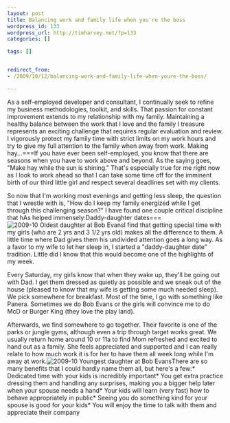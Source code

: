 ```yaml
--- 
layout: post
title: Balancing work and family life when you're the boss
wordpress_id: 133
wordpress_url: http://timharvey.net/?p=133
categories: []

tags: []


redirect_from:
- /2009/10/12/balancing-work-and-family-life-when-youre-the-boss/

---
```

As a self-employed developer and consultant, I continually seek to refine my business methodologies, toolkit, and skills. That passion for constant improvement extends to my relationship with my family. Maintaining a healthy balance between the work that I love and the family I treasure represents an exciting challenge that requires regular evaluation and review. I vigorously protect my family time with strict limits on my work hours and try to give my full attention to the family when away from work. Making hay...===If you have ever been self-employed, you know that there are seasons when you have to work above and beyond. As the saying goes, "Make hay while the sun is shining." That's especially true for me right now as I look to work ahead so that I can take some time off for the imminent birth of our third little girl and respect several deadlines set with my clients.

So now that I'm working most evenings and getting less sleep, the question that I wrestle with is, "How do I keep my family energized while I get through this challenging season?" I have found one couple critical discipline that hAs helped immensely:Daddy-daughter dates===![2009-10 Oldest daughter at Bob Evans](http://timharvey.net/wp-content/2009_10_oldest_daughter_at_bob_evans.jpg)I find that getting special time with my girls (who are 2 yrs and 3 1/2 yrs old) makes all the difference to them. A little time where Dad gives them his undivided attention goes a long way. As a favor to my wife to let her sleep in, I started a "daddy-daughter date" tradition. Little did I know that this would become one of the highlights of my week.

Every Saturday, my girls know that when they wake up, they'll be going out with Dad. I get them dressed as quietly as possible and we sneak out of the house (pleased to know that my wife is getting some much needed sleep). We pick somewhere for breakfast. Most of the time, I go with something like Panera. Sometimes we do Bob Evans or the girls will convince me to do McD or Burger King (they love the play land).

Afterwards, we find somewhere to go together. Their favorite is one of the parks or jungle gyms, although even a trip through target works great. We usually return home around 10 or 11a to find Mom refreshed and excited to hand out as a family. She feels appreciated and supported and I can really relate to how much work it is for her to have them all week long while I'm away at work.![2009-10 Youngest daughter at Bob Evans](http://timharvey.net/wp-content/2009_10_youngest_daughter_at_bob_evans.jpg)There are so many benefits that I could hardly name them all, but here's a few:* Dedicated time with your kids is incredibly important* You get extra practice dressing them and handling any surprises, making you a bigger help later when your spouse needs a hand* Your kids will learn (very fast) how to behave appropriately in public* Seeing you do something kind for your spouse is good for your kids* You will enjoy the time to talk with them and appreciate their company
